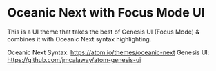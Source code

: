 # Oceanic Next with Focus Mode UI

This is a UI theme that takes the best of Genesis UI (Focus Mode) & combines it with Oceanic Next syntax highlighting.

Oceanic Next Syntax: https://atom.io/themes/oceanic-next
Genesis UI: https://github.com/jmcalaway/atom-genesis-ui
